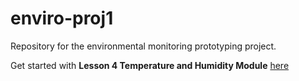 # enviro-proj1

Repository for the environmental monitoring prototyping project.

Get started with **Lesson 4 Temperature and Humidity Module** [here](https://drive.google.com/file/d/1GlVXnQ0QrKdMmrbBdFC4LuN1xdZ-o-Ja/view?usp=sharing)
